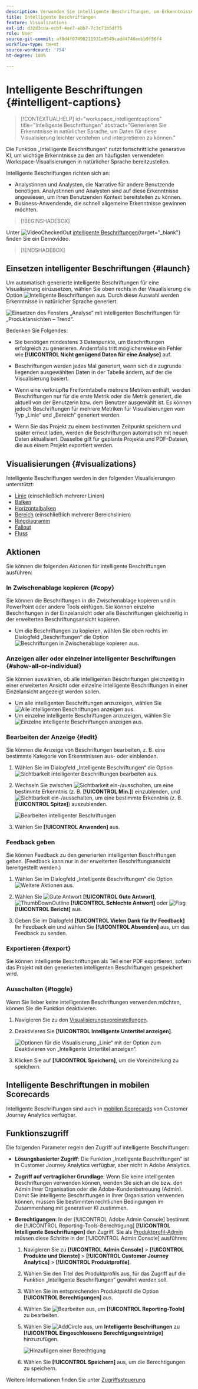 ```yaml
---
description: Verwenden Sie intelligente Beschriftungen, um Erkenntnisse in natürlicher Sprache zu generieren und so Trends in Visualisierungen darzustellen.
title: Intelligente Beschriftungen
feature: Visualizations
exl-id: d32d3cda-ecbf-4ee7-a8b7-7c3c71b5df75
role: User
source-git-commit: af8d4f07498211931e9549cadd4746eebb9f56f4
workflow-type: tm+mt
source-wordcount: '754'
ht-degree: 100%

---
```


# Intelligente Beschriftungen {#intelligent-captions}

<!-- markdownlint-disable MD034 -->

>[!CONTEXTUALHELP]
>id="workspace_intelligentcaptions"
>title="Intelligente Beschriftungen"
>abstract="Generieren Sie Erkenntnisse in natürlicher Sprache, um Daten für diese Visualisierung leichter verstehen und interpretieren zu können."


Die Funktion „Intelligente Beschriftungen“ nutzt fortschrittliche generative KI, um wichtige Erkenntnisse zu den am häufigsten verwendeten Workspace-Visualisierungen in natürlicher Sprache bereitzustellen.

Intelligente Beschriftungen richten sich an:

* Analystinnen und Analysten, die Narrative für andere Benutzende benötigen. Analystinnen und Analysten sind auf diese Erkenntnisse angewiesen, um ihren Benutzenden Kontext bereitstellen zu können.
* Business-Anwendende, die schnell allgemeine Erkenntnisse gewinnen möchten.

>[!BEGINSHADEBOX]

Unter ![VideoCheckedOut](/help/assets/icons/VideoCheckedOut.svg) [intelligente Beschriftungen](https://video.tv.adobe.com/v/3443147/?quality=12&learn=on&captions=ger){target="_blank"} finden Sie ein Demovideo.

>[!ENDSHADEBOX]


## Einsetzen intelligenter Beschriftungen {#launch}

Um automatisch generierte intelligente Beschriftungen für eine Visualisierung einzusetzen, wählen Sie oben rechts in der Visualisierung die Option ![Intelligente Beschriftungen](/help/assets/icons/AI.svg) aus. Durch diese Auswahl werden Erkenntnisse in natürlicher Sprache generiert.

![Einsetzen des Fensters „Analyse“ mit intelligenten Beschriftungen für „Produktansichten – Trend“. ](assets/intelligent-captions.gif)


Bedenken Sie Folgendes:

* Sie benötigen mindestens 3 Datenpunkte, um Beschriftungen erfolgreich zu generieren. Andernfalls tritt möglicherweise ein Fehler wie **[!UICONTROL Nicht genügend Daten für eine Analyse]** auf.

* Beschriftungen werden jedes Mal generiert, wenn sich die zugrunde liegenden ausgewählten Daten in der Tabelle ändern, auf der die Visualisierung basiert.

* Wenn eine verknüpfte Freiformtabelle mehrere Metriken enthält, werden Beschriftungen nur für die erste Metrik oder die Metrik generiert, die aktuell von der Benutzerin bzw. dem Benutzer ausgewählt ist. Es können jedoch Beschriftungen für mehrere Metriken für Visualisierungen vom Typ „Linie“ und „Bereich“ generiert werden.

* Wenn Sie das Projekt zu einem bestimmten Zeitpunkt speichern und später erneut laden, werden die Beschriftungen automatisch mit neuen Daten aktualisiert. Dasselbe gilt für geplante Projekte und PDF-Dateien, die aus einem Projekt exportiert werden.


## Visualisierungen {#visualizations}

Intelligente Beschriftungen werden in den folgenden Visualisierungen unterstützt:

* [Linie](line.md) (einschließlich mehrerer Linien)
* [Balken](bar.md)
* [Horizontalbalken](horizontal-bar.md)
* [Bereich](area.md) (einschließlich mehrerer Bereichslinien)
* [Ringdiagramm](donut.md)
* [Fallout](fallout/fallout-flow.md)
* [Fluss](c-flow/flow.md)

<!--
Here is an example of what intelligent captions could look like:

![Intelligent captions for Line visualization including Seasonality, Min, Max, Spike, and Decline.](assets/captions.png)
-->

## Aktionen

Sie können die folgenden Aktionen für intelligente Beschriftungen ausführen:

### In Zwischenablage kopieren {#copy}

Sie können die Beschriftungen in die Zwischenablage kopieren und in PowerPoint oder andere Tools einfügen. Sie können einzelne Beschriftungen in der Einzelansicht oder alle Beschriftungen gleichzeitig in der erweiterten Beschriftungsansicht kopieren.

* Um die Beschriftungen zu kopieren, wählen Sie oben rechts im Dialogfeld „Beschriftungen“ die Option ![Beschriftungen in Zwischenablage kopieren](/help/assets/icons/Copy.svg) aus.

### Anzeigen aller oder einzelner intelligenter Beschriftungen  {#show-all-or-individual}

Sie können auswählen, ob alle intelligenten Beschriftungen gleichzeitig in einer erweiterten Ansicht oder einzelne intelligente Beschriftungen in einer Einzelansicht angezeigt werden sollen.

* Um alle intelligenten Beschriftungen anzuzeigen, wählen Sie ![Alle intelligenten Beschriftungen anzeigen](/help/assets/icons/Maximize.svg) aus.
* Um einzelne intelligente Beschriftungen anzuzeigen, wählen Sie ![Einzelne intelligente Beschriftungen anzeigen](/help/assets/icons/Minimize.svg) aus.

### Bearbeiten der Anzeige {#edit}

Sie können die Anzeige von Beschriftungen bearbeiten, z. B. eine bestimmte Kategorie von Erkenntnissen aus- oder einblenden.

1. Wählen Sie im Dialogfeld „Intelligente Beschriftungen“ die Option ![Sichtbarkeit intelligenter Beschriftungen bearbeiten](/help/assets/icons/EditInLight.svg) aus.

1. Wechseln Sie zwischen ![Sichtbarkeit ein-/ausschalten](/help/assets/icons/Visibility.svg), um eine bestimmte Erkenntnis (z. B. **[!UICONTROL Min.]**) einzublenden, und ![Sichtbarkeit ein-/ausschalten](/help/assets/icons/VisibilityOff.svg), um eine bestimmte Erkenntnis (z. B. **[!UICONTROL Spitze]**) auszublenden.

   ![Bearbeiten intelligenter Beschriftungen](assets/edit-intelligent-captions.png)

1. Wählen Sie **[!UICONTROL Anwenden]** aus.


### Feedback geben

Sie können Feedback zu den generierten intelligenten Beschriftungen geben. (Feedback kann nur in der erweiterten Beschriftungsansicht bereitgestellt werden.)

1. Wählen Sie im Dialogfeld „Intelligente Beschriftungen“ die Option ![Weitere Aktionen](/help/assets/icons/More.svg) aus.

1. Wählen Sie ![Gute Antwort](/help/assets/icons/ThumbUpOutline.svg) **[!UICONTROL Gute Antwort]**, ![ThumbDownOutline](/help/assets/icons/ThumbDownOutline.svg) **[!UICONTROL Schlechte Antwort]** oder ![Flag](/help/assets/icons/Flag.svg) **[!UICONTROL Bericht]** aus.

1. Geben Sie im Dialogfeld **[!UICONTROL Vielen Dank für Ihr Feedback]** Ihr Feedback ein und wählen Sie **[!UICONTROL Absenden]** aus, um das Feedback zu senden.

### Exportieren {#export}

Sie können intelligente Beschriftungen als Teil einer PDF exportieren, sofern das Projekt mit den generierten intelligenten Beschriftungen gespeichert wird.

### Ausschalten {#toggle}

Wenn Sie lieber keine intelligenten Beschriftungen verwenden möchten, können Sie die Funktion deaktivieren.

1. Navigieren Sie zu den [Visualisierungsvoreinstellungen](/help/analysis-workspace/user-preferences.md#visualizations-preferences).
1. Deaktivieren Sie **[!UICONTROL Intelligente Untertitel anzeigen]**.

   ![Optionen für die Visualisierung „Linie“ mit der Option zum Deaktivieren von „Intelligente Untertitel anzeigen“.](assets/toggle-captions.png)

1. Klicken Sie auf **[!UICONTROL Speichern]**, um die Voreinstellung zu speichern.


## Intelligente Beschriftungen in mobilen Scorecards

Intelligente Beschriftungen sind auch in [mobilen Scorecards](https://experienceleague.adobe.com/de/docs/analytics-platform/using/cja-dashboards/manage-scorecard#captions) von Customer Journey Analytics verfügbar.

## Funktionszugriff

Die folgenden Parameter regeln den Zugriff auf intelligente Beschriftungen:

* **Lösungsbasierter Zugriff**: Die Funktion „Intelligente Beschriftungen“ ist in Customer Journey Analytics verfügbar, aber nicht in Adobe Analytics.

* **Zugriff auf vertraglicher Grundlage**: Wenn Sie keine intelligenten Beschriftungen verwenden können, wenden Sie sich an die bzw. den Admin Ihrer Organisation oder die Adobe-Kundenbetreuung (Admin). Damit Sie intelligente Beschriftungen in Ihrer Organisation verwenden können, müssen Sie bestimmten rechtlichen Bedingungen im Zusammenhang mit generativer KI zustimmen.

* **Berechtigungen**: In der [!UICONTROL Adobe Admin Console] bestimmt die [!UICONTROL Reporting-Tools-Berechtigung] **[!UICONTROL Intelligente Beschriftungen]** den Zugriff. Sie als [Produktprofil-Admin](https://helpx.adobe.com/de/enterprise/using/manage-product-profiles.html) müssen diese Schritte in der [!UICONTROL Admin Console] ausführen:
   1. Navigieren Sie zu **[!UICONTROL Admin Console]** > **[!UICONTROL Produkte und Dienste]** > **[!UICONTROL Customer Journey Analytics]** > **[!UICONTROL Produktprofile]**.
   1. Wählen Sie den Titel des Produktprofils aus, für das Zugriff auf die Funktion „Intelligente Beschriftungen“ gewährt werden soll.
   1. Wählen Sie im entsprechenden Produktprofil die Option **[!UICONTROL Berechtigungen]** aus.
   1. Wählen Sie ![Bearbeiten](/help/assets/icons/Edit.svg) aus, um **[!UICONTROL Reporting-Tools]** zu bearbeiten.
   1. Wählen Sie ![AddCircle](/help/assets/icons/AddCircle.svg) aus, um **Intelligente Beschriftungen** zu **[!UICONTROL Eingeschlossene Berechtigungseinträge]** hinzuzufügen.

      ![Hinzufügen einer Berechtigung](./assets/intelligent-captions-permissions.png)

   1. Wählen Sie **[!UICONTROL Speichern]** aus, um die Berechtigungen zu speichern.

Weitere Informationen finden Sie unter [Zugriffssteuerung](/help/technotes/access-control.md#access-control).
